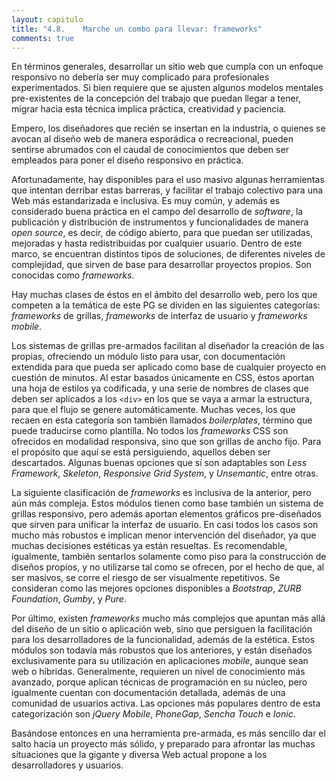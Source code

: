 ```yaml
---
layout: capitulo
title: "4.8.	Marche un combo para llevar: frameworks"
comments: true
---
```


En términos generales, desarrollar un sitio web que cumpla con un enfoque responsivo no debería ser muy complicado para profesionales experimentados. Si bien requiere que se ajusten algunos modelos mentales pre-existentes de la concepción del trabajo que puedan llegar a tener, migrar hacia esta técnica implica práctica, creatividad y paciencia.

Empero, los diseñadores que recién se insertan en la industria, o quienes se avocan al diseño web de manera esporádica o recreacional, pueden sentirse abrumados con el caudal de conocimientos que deben ser empleados para poner el diseño responsivo en práctica.

Afortunadamente, hay disponibles para el uso masivo algunas herramientas que intentan derribar estas barreras, y facilitar el trabajo colectivo para una Web más estandarizada e inclusiva. Es muy común, y además es considerado buena práctica en el campo del desarrollo de _software_, la publicación y distribución de instrumentos y funcionalidades de manera _open source_, es decir, de código abierto, para que puedan ser utilizadas, mejoradas y hasta redistribuidas por cualquier usuario. Dentro de este marco, se encuentran distintos tipos de soluciones, de diferentes niveles de complejidad, que sirven de base para desarrollar proyectos propios. Son conocidas como _frameworks_.

Hay muchas clases de éstos en el ámbito del desarrollo web, pero los que competen a la temática de este PG se dividen en las siguientes categorías: _frameworks_ de grillas, _frameworks_ de interfaz de usuario y _frameworks mobile_.

Los sistemas de grillas pre-armados facilitan al diseñador la creación de las propias, ofreciendo un módulo listo para usar, con documentación extendida para que pueda ser aplicado como base de cualquier proyecto en cuestión de minutos. Al estar basados únicamente en CSS, éstos aportan una hoja de estilos ya codificada, y una serie de nombres de clases que deben ser aplicados a los `<div>` en los que se vaya a armar la estructura, para que el flujo se genere automáticamente. Muchas veces, los que recaen en esta categoría son también llamados _boilerplates_, término que puede traducirse como plantilla. No todos los _frameworks_ CSS son ofrecidos en modalidad responsiva, sino que son grillas de ancho fijo. Para el propósito que aquí se está persiguiendo, aquellos deben ser descartados. Algunas buenas opciones que sí son adaptables son _Less Framework_, _Skeleton_, _Responsive Grid System_, y _Unsemantic_, entre otras.

La siguiente clasificación de _frameworks_ es inclusiva de la anterior, pero aún más compleja. Estos módulos tienen como base también un sistema de grillas responsivo, pero además aportan elementos gráficos pre-diseñados que sirven para unificar la interfaz de usuario. En casi todos los casos son mucho más robustos e implican menor intervención del diseñador, ya que muchas decisiones estéticas ya están resueltas. Es recomendable, igualmente, también sentarlos solamente como piso para la construcción de diseños propios, y no utilizarse tal como se ofrecen, por el hecho de que, al ser masivos, se corre el riesgo de ser visualmente repetitivos. Se consideran como las mejores opciones disponibles a _Bootstrap_, _ZURB Foundation_, _Gumby_, y _Pure_.

Por último, existen _frameworks_ mucho más complejos que apuntan más allá del diseño de un sitio o aplicación web, sino que persiguen la facilitación para los desarrolladores de la funcionalidad, además de la estética. Estos módulos son todavía más robustos que los anteriores, y están diseñados exclusivamente para su utilización en aplicaciones _mobile_, aunque sean web o híbridas. Generalmente, requieren un nivel de conocimiento más avanzado, porque aplican técnicas de programación en su núcleo, pero igualmente cuentan con documentación detallada, además de una comunidad de usuarios activa. Las opciones más populares dentro de esta categorización son _jQuery Mobile_, _PhoneGap_, _Sencha Touch_ e _Ionic_.

Basándose entonces en una herramienta pre-armada, es más sencillo dar el salto hacia un proyecto más sólido, y preparado para  afrontar las muchas situaciones que la gigante y diversa Web actual propone a los desarrolladores y usuarios.
